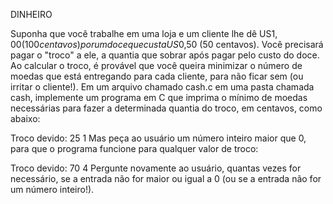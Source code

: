 DINHEIRO 

Suponha que você trabalhe em uma loja e um cliente lhe dê US$1,00 (100 centavos) por um doce que custa US$0,50 (50 centavos). Você precisará pagar o "troco" a ele, a quantia que sobrar após pagar pelo custo do doce. Ao calcular o troco, é provável que você queira minimizar o número de moedas que está entregando para cada cliente, para não ficar sem (ou irritar o cliente!). Em um arquivo chamado cash.c em uma pasta chamada cash, implemente um programa em C que imprima o mínimo de moedas necessárias para fazer a determinada quantia do troco, em centavos, como abaixo:

  Troco devido: 25
  1
Mas peça ao usuário um número inteiro maior que 0, para que o programa funcione para qualquer valor de troco:

  Troco devido: 70
  4
Pergunte novamente ao usuário, quantas vezes for necessário, se a entrada não for maior ou igual a 0 (ou se a entrada não for um número inteiro!).